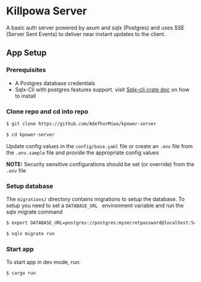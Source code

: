 # Killpowa Server

A basic auth server powered by axum and sqlx (Postgres) and uses SSE (Server Sent Events) to deliver near instant updates to the client.

## App Setup

### Prerequisites

- A Postgres database credentials
- Sqlx-Cli with postgres features support. visit [Sqlx-cli crate doc](<[Sqli](https://crates.io/crates/sqlx-cli)>) on how to install

### Clone repo and cd into repo

```bash
$ git clone https://github.com/AdeThorMiwa/kpower-server

$ cd kpower-server
```

Update config values in the `config/base.yaml` file or create an `.env` file from the `.env.sample` file and provide the appropriate config values

**NOTE:** Security sensitive configurations should be set (or override) from the `.env` file

### Setup database

The `migrations/` directory contains migrations to setup the database. To setup you need to set a `DATABASE_URL ` environment variable and run the sqlx migrate command

```bash
$ export DATABASE_URL=postgres://postgres:mysecretpassword@localhost:5432/postgres

$ sqlx migrate run
```

### Start app

To start app in dev mode, run:

```bash
$ cargo run
```

